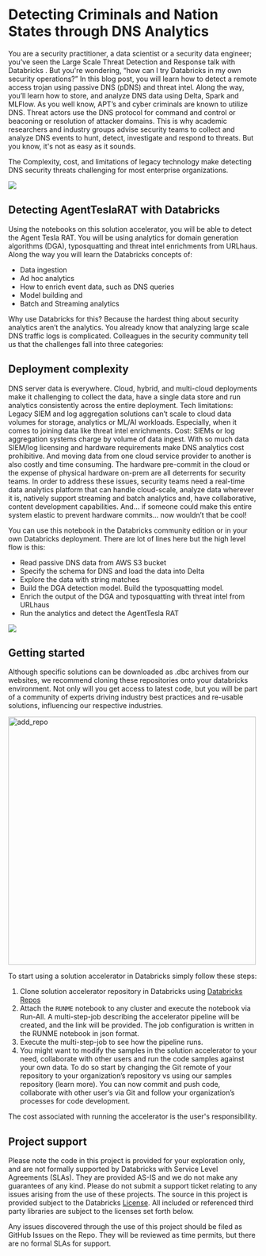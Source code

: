 # Detecting Criminals and Nation States through DNS Analytics

You are a security practitioner, a data scientist or a security data engineer; you’ve seen the Large Scale Threat Detection and Response talk with Databricks . But you're wondering, “how can I try Databricks in my own security operations?” In this blog post, you will learn how to detect a remote access trojan using passive DNS (pDNS) and threat intel. Along the way, you’ll learn how to store, and analyze DNS data using Delta, Spark and MLFlow. As you well know, APT’s and cyber criminals are known to utilize DNS. Threat actors use the DNS protocol for command and control or beaconing or resolution of attacker domains. This is why academic researchers and industry groups advise security teams to collect and analyze DNS events to hunt, detect, investigate and respond to threats.  But you know, it's not as easy as it sounds.

The Complexity, cost, and limitations of legacy technology make detecting DNS security threats challenging for most enterprise organizations.

<img src='https://www.databricks.com/wp-content/uploads/2020/10/blog-detecting-criminals-1.png'>

## Detecting AgentTeslaRAT with Databricks
Using the notebooks on this solution accelerator, you will be able to detect the Agent Tesla RAT. You will be using analytics for domain generation algorithms (DGA), typosquatting and threat intel enrichments from URLhaus. Along the way you will learn the Databricks concepts of:

* Data ingestion
* Ad hoc analytics
* How to enrich event data, such as DNS queries
* Model building and
* Batch and Streaming analytics

Why use Databricks for this? Because the hardest thing about security analytics aren’t the analytics. You already know that analyzing large scale DNS traffic logs is complicated. Colleagues in the security community tell us that the challenges fall into three categories:

## Deployment complexity
DNS server data is everywhere. Cloud, hybrid, and multi-cloud deployments make it challenging to collect the data, have a single data store and run analytics consistently across the entire deployment.
Tech limitations: Legacy SIEM and log aggregation solutions can’t scale to cloud data volumes for storage, analytics or ML/AI workloads. Especially, when it comes to joining data like threat intel enrichments.
Cost: SIEMs or log aggregation systems charge by volume of data ingest. With so much data SIEM/log licensing and hardware requirements make DNS analytics cost prohibitive. And moving data from one cloud service provider to another is also costly and time consuming. The hardware pre-commit in the cloud or the expense of physical hardware on-prem are all deterrents for security teams.
In order to address these issues, security teams need a real-time data analytics platform that can handle cloud-scale, analyze data wherever it is, natively support streaming and batch analytics and, have collaborative, content development capabilities. And… if someone could make this entire system elastic to prevent hardware commits… now wouldn’t that be cool!

You can use this notebook in the Databricks community edition or in your own Databricks deployment. There are lot of lines here but the high level flow is this:

* Read passive DNS data from AWS S3 bucket
* Specify the schema for DNS and load the data into Delta
* Explore the data with string matches
* Build the DGA detection model. Build the typosquatting model.
* Enrich the output of the DGA and typosquatting with threat intel from URLhaus
* Run the analytics and detect the AgentTesla RAT

<img src='https://www.databricks.com/wp-content/uploads/2020/10/blog-detecting-criminals-2.png'>

## Getting started

Although specific solutions can be downloaded as .dbc archives from our websites, we recommend cloning these repositories onto your databricks environment. Not only will you get access to latest code, but you will be part of a community of experts driving industry best practices and re-usable solutions, influencing our respective industries. 

<img width="500" alt="add_repo" src="https://user-images.githubusercontent.com/4445837/177207338-65135b10-8ccc-4d17-be21-09416c861a76.png">

To start using a solution accelerator in Databricks simply follow these steps: 

1. Clone solution accelerator repository in Databricks using [Databricks Repos](https://www.databricks.com/product/repos)
2. Attach the `RUNME` notebook to any cluster and execute the notebook via Run-All. A multi-step-job describing the accelerator pipeline will be created, and the link will be provided. The job configuration is written in the RUNME notebook in json format. 
3. Execute the multi-step-job to see how the pipeline runs. 
4. You might want to modify the samples in the solution accelerator to your need, collaborate with other users and run the code samples against your own data. To do so start by changing the Git remote of your repository  to your organization’s repository vs using our samples repository (learn more). You can now commit and push code, collaborate with other user’s via Git and follow your organization’s processes for code development.

The cost associated with running the accelerator is the user's responsibility.


## Project support 

Please note the code in this project is provided for your exploration only, and are not formally supported by Databricks with Service Level Agreements (SLAs). They are provided AS-IS and we do not make any guarantees of any kind. Please do not submit a support ticket relating to any issues arising from the use of these projects. The source in this project is provided subject to the Databricks [License](./LICENSE). All included or referenced third party libraries are subject to the licenses set forth below.

Any issues discovered through the use of this project should be filed as GitHub Issues on the Repo. They will be reviewed as time permits, but there are no formal SLAs for support. 